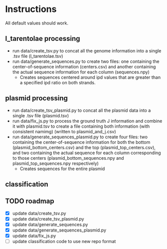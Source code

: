 # Instructions
All default values should work.
## l_tarentolae processing
* run data/create_tsv.py to concat all the genome information into a single .tsv file (l_tarentolae.tsv)
* run data/generate_sequences.py to create two files: one containing the center-of-sequence information (centers.csv) and another containing the actual sequence information for each column (sequences.npy)
    - Creates sequences centered around ipd values that are greater than a specified ipd ratio on both strands.
## plasmid processing
* run data/create_tsv_plasmid.py to concat all the plasmid data into a single .tsv file (plasmid.tsv)
* run data/fix_js.py to process the ground truth J information and combine it with plasmid.tsv to create a file containing both information (with consistent namimg) (written to plasmid_and_j.csv)
* run data/generate_sequences_plasmid.py to create four files: two containing the center-of-sequence information for both the bottom (plasmid_bottom_centers.csv) and the top (plasmid_top_centers.csv), and two containing the actual sequence for each column corresponding to those centers (plasmid_bottom_sequences.npy and plasmid_top_sequences.npy respectively)
    - Creates sequences for the entire plasmid

## classification

## TODO roadmap
- [x] update data/create_tsv.py
- [x] update data/create_tsv_plasmid.py
- [x] update data/generate_sequences.py
- [x] update data/generate_sequences_plasmid.py
- [x] update data/fix_js.py
- [ ] update classification code to use new repo format